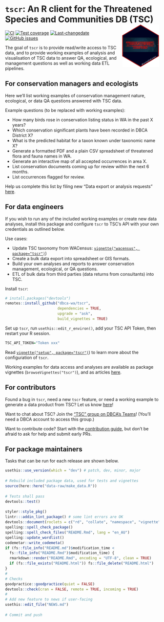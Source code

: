 
<!-- README.md is generated from README.Rmd. Please edit that file -->

# `tscr`: An R client for the Threatened Species and Communities DB (TSC) <img src="man/figures/tscr_logo.png" align="right" alt="tscr logo" width="120" />

<!-- badges: start -->

[![CI](https://github.com/dbca-wa/tscr/workflows/tic/badge.svg)](https://github.com/dbca-wa/tscr/actions)
[![Test
coverage](https://codecov.io/gh/dbca-wa/tscr/branch/master/graph/badge.svg)](https://codecov.io/gh/dbca-wa/tscr?branch=master)
[![Last-changedate](https://img.shields.io/github/last-commit/dbca-wa/tscr.svg)](https://github.com/dbca-wa/tscr/commits/master)
[![GitHub
issues](https://img.shields.io/github/issues/dbca-wa/tscr.svg?style=popout)](https://github.com/dbca-wa/tscr/issues)
<!-- badges: end -->

The goal of `tscr` is to provide read/write access to TSC data, and to
provide working examples of analysis and visualisation of TSC data to
answer QA, ecological, and management questions as well as working data
ETL pipelines.

## For conservation managers and ecologists

Here we’ll list working examples of conservation management nature,
ecological, or data QA questions answered with TSC data.

Example questions (to be replaced with working examples):

-   How many birds rose in conservation listing status in WA in the past
    X years?
-   Which conservation significant plants have been recorded in DBCA
    District X?
-   What is the predicted habitat for a taxon known under taxonomic name
    X?
-   Generate a formatted PDF and a plain CSV spreadsheet of threatened
    flora and fauna names in WA.
-   Generate an interactive map of all accepted occurrences in area X.
-   List conservation documents coming up for review within the next 6
    months.
-   List occurrences flagged for review.

Help us complete this list by filing new “Data export or analysis
requests” [here](https://github.com/dbca-wa/tscr/issues/new/choose).

## For data engineers

If you wish to run any of the included working examples or create new
data analyses, install this package and configure `tscr` to TSC’s API
with your own credentials as outlined below.

Use cases:

-   Update TSC taxonomy from WACensus:
    [`vignette("wacensus", package="tscr")`](https://dbca-wa.github.io/tscr/articles/wacensus.html))
-   Create a bulk data export into spreadsheet or GIS formats.
-   Build your own analyses and reports to answer conservation
    management, ecological, or QA questions.
-   ETL of bulk data from third parties (data returns from consultants)
    into TSC.

Install `tscr`:

``` r
# install.packages("devtools")
remotes::install_github("dbca-wa/tscr", 
                        dependencies = TRUE, 
                        upgrade = "ask",
                        build_vignettes = TRUE)
```

Set up `tscr`, run `usethis::edit_r_environ()`, add your TSC API Token,
then restart your R session.

``` r
TSC_API_TOKEN="Token xxx"
```

Read
[`vignette("setup", package="tscr")`](https://dbca-wa.github.io/tscr/articles/setup.html))
to learn more about the configuration of `tscr`.

Working examples for data access and analyses are available as package
vignettes (`browseVignettes("tscr")`), and as articles
[here](https://dbca-wa.github.io/tscr/index.html).

## For contributors

Found a bug in `tscr`, need a new `tscr` feature, or need a working
example to generate a data product from TSC? Let us know
[here](https://github.com/dbca-wa/tscr/issues/new/choose)!

Want to chat about TSC? Join the [“TSC” group on DBCA’s
Teams](https://teams.microsoft.com/l/channel/19%3a20412eea61c949e59460ece939a128cd%40thread.tacv2/General?groupId=920e28d1-f344-429d-a2cb-613103a99b9e&tenantId=7b934664-cdcf-4e28-a3ee-1a5bcca0a1b6)!
(You’ll need a DBCA account to access this group.)

Want to contribute code? Start with the [contribution
guide](https://dbca-wa.github.io/tscr/CONTRIBUTING.html), but don’t be
afraid to ask for help and submit early PRs.

## For package maintainers

Tasks that can be run for each release are shown below.

``` r
usethis::use_version(which = "dev") # patch, dev, minor, major

# Rebuild included package data, used for tests and vignettes
source(here::here("data-raw/make_data.R"))

# Tests shall pass
devtools::test()

styler::style_pkg()
lintr:::addin_lint_package() # some lint errors are OK
devtools::document(roclets = c("rd", "collate", "namespace", "vignette"))
spelling::spell_check_package()
spelling::spell_check_files("README.Rmd", lang = "en_AU")
spelling::update_wordlist()
codemetar::write_codemeta()
if (fs::file_info("README.md")$modification_time <
  fs::file_info("README.Rmd")$modification_time) {
  rmarkdown::render("README.Rmd", encoding = "UTF-8", clean = TRUE)
  if (fs::file_exists("README.html")) fs::file_delete("README.html")
}
#
# Checks
goodpractice::goodpractice(quiet = FALSE)
devtools::check(cran = FALSE, remote = TRUE, incoming = TRUE)
#
# Add new feature to news if user-facing
usethis::edit_file("NEWS.md")

# Commit and push
```
